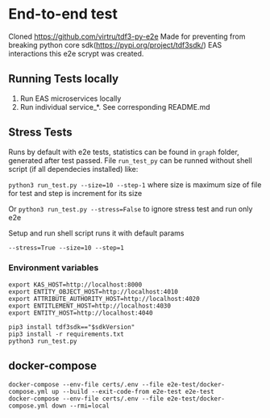 # End-to-end test

Cloned https://github.com/virtru/tdf3-py-e2e
Made for preventing from breaking python core sdk(https://pypi.org/project/tdf3sdk/) EAS interactions this e2e scrypt was created.

## Running Tests locally

1. Run EAS microservices locally
2. Run individual service_*.  See corresponding README.md

## Stress Tests

Runs by default with e2e tests, statistics can be found in `graph` folder, generated after test passed. File `run_test_py` can be runned without shell script (if all dependecies installed) like:

`python3 run_test.py --size=10 --step-1` where size is maximum size of file for test and step is increment for its size

Or `python3 run_test.py --stress=False` to ignore stress test and run only e2e

Setup and run shell script runs it with default params

`--stress=True --size=10 --step=1`

### Environment variables
```shell
export KAS_HOST=http://localhost:8000
export ENTITY_OBJECT_HOST=http://localhost:4010
export ATTRIBUTE_AUTHORITY_HOST=http://localhost:4020
export ENTITLEMENT_HOST=http://localhost:4030
export ENTITY_HOST=http://localhost:4040
```

```shell
pip3 install tdf3sdk=="$sdkVersion"
pip3 install -r requirements.txt
python3 run_test.py
```

## docker-compose
```shell script
docker-compose --env-file certs/.env --file e2e-test/docker-compose.yml up --build --exit-code-from e2e-test e2e-test
docker-compose --env-file certs/.env --file e2e-test/docker-compose.yml down --rmi=local
```
